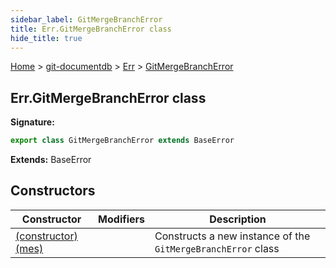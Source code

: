 ```yaml
---
sidebar_label: GitMergeBranchError
title: Err.GitMergeBranchError class
hide_title: true
---
```


[Home](./index.md) &gt; [git-documentdb](./git-documentdb.md) &gt; [Err](./git-documentdb.err.md) &gt; [GitMergeBranchError](./git-documentdb.err.gitmergebrancherror.md)

## Err.GitMergeBranchError class


<b>Signature:</b>

```typescript
export class GitMergeBranchError extends BaseError 
```
<b>Extends:</b> BaseError

## Constructors

|  Constructor | Modifiers | Description |
|  --- | --- | --- |
|  [(constructor)(mes)](./git-documentdb.err.gitmergebrancherror._constructor_.md) |  | Constructs a new instance of the <code>GitMergeBranchError</code> class |

